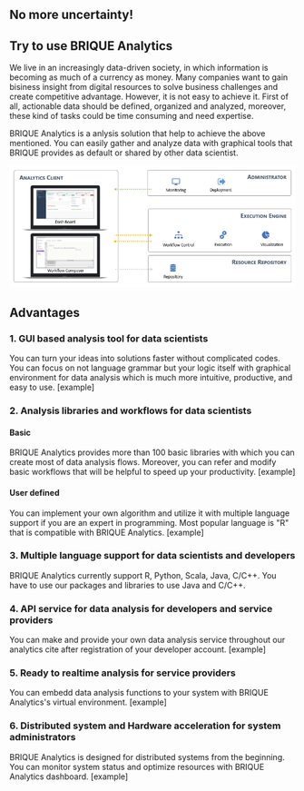 ## No more uncertainty!

## Try to use BRIQUE Analytics
We live in an increasingly data-driven society, in which information is becoming as much of a currency as money. Many companies want to gain bisiness insight from digital resources to solve business challenges and create competitive advantage. 
However, it is not easy to achieve it. First of all, actionable data should be defined, organized and analyzed, moreover, these kind of tasks could be time consuming and need expertise.

BRIQUE Analytics is a anlysis solution that help to achieve the above mentioned. You can easily gather and analyze data with graphical tools that BRIQUE provides as default or shared by other data scientist.

![Composition](ba_composition.PNG)


## Advantages

### 1. GUI based analysis tool for data scientists
You can turn your ideas into solutions faster without complicated codes. You can focus on not language grammar but your logic itself with graphical environment for data analysis which is much more intuitive, productive, and easy to use.
[example]

### 2. Analysis libraries and workflows for data scientists
#### Basic
BRIQUE Analytics provides more than 100 basic libraries with which you can create most of data analysis flows. Moreover, you can refer and modify basic workflows that will be helpful to speed up your productivity.
[example]
#### User defined
You can implement your own algorithm and utilize it with multiple language support if you are an expert in programming. Most popular language is "R" that is compatible with BRIQUE Analytics.
[example]

### 3. Multiple language support for data scientists and developers
BRIQUE Analytics currently support R, Python, Scala, Java, C/C++. You have to use our packages and libraries to use Java and C/C++.

### 4. API service for data analysis for developers and service providers
You can make and provide your own data analysis service throughout our analytics cite after registration of your developer account.
[example]

### 5. Ready to realtime analysis for service providers
You can embedd data analysis functions to your system with BRIQUE Analytics's virtual environment.
[example]

### 6. Distributed system and Hardware acceleration for system administrators
BRIQUE Analytics is designed for distributed systems from the beginning. You can monitor system status and optimize resources with BRIQUE Analytics dashboard.
[example]


